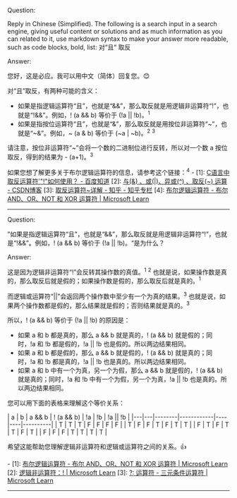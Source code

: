 Question:

Reply in Chinese (Simplified).
The following is a search input in a search engine, giving useful content or solutions and as much information as you can related to it, use markdown syntax to make your answer more readable, such as code blocks, bold, list:
对“且“ 取反

Answer:

您好，这是必应。我可以用中文（简体）回复您。😊

对“且”取反，有两种可能的含义：

- 如果是指逻辑运算符“且”，也就是“&&”，那么取反就是用逻辑非运算符“!”，也就是“!&&”。例如，! (a && b) 等价于 (!a || !b)。<sup>1</sup>
- 如果是指按位运算符“且”，也就是“&”，那么取反就是用按位非运算符“~”，也就是“~&”。例如，~ (a & b) 等价于 (~a | ~b)。<sup>2</sup> <sup>3</sup>

请注意，按位非运算符“~”会将一个数的二进制位进行反转，所以对一个数 a 按位取反，得到的结果为 - (a+1)。<sup>3</sup>

如果您想了解更多关于布尔逻辑运算符的信息，请参考这个链接：<sup>4</sup>
\-
\[1]: [C语言中取反运算符'"!"如何使用？ - 百度知道](https://zhidao.baidu.com/question/29464809.html)
\[2]: [与(&) 、或(|)、异或(^) 、取反(~) 运算 - CSDN博客](https://blog.csdn.net/Guxiaodong_single/article/details/121825591)
\[3]: [取反运算符~详解 - 知乎 - 知乎专栏](https://zhuanlan.zhihu.com/p/261080329)
\[4]: [布尔逻辑运算符 - 布尔 AND、OR、NOT 和 XOR 运算符 | Microsoft Learn](https://learn.microsoft.com/zh-cn/dotnet/csharp/language-reference/operators/boolean-logical-operators)

<hr/>

Question:

”如果是指逻辑运算符“且”，也就是“&&”，那么取反就是用逻辑非运算符“!”，也就是“!&&”。例如，! (a && b) 等价于 (!a || !b)。“是为什么？

Answer:

这是因为逻辑非运算符“!”会反转其操作数的真值。<sup>1</sup> <sup>2</sup> 也就是说，如果操作数是真的，那么取反后就是假的；如果操作数是假的，那么取反后就是真的。<sup>1</sup>

而逻辑或运算符“||”会返回两个操作数中至少有一个为真的结果。<sup>3</sup> 也就是说，如果两个操作数都是假的，那么结果就是假的；否则结果就是真的。<sup>3</sup>

所以，! (a && b) 等价于 (!a || !b) 的原因是：

- 如果 a 和 b 都是真的，那么 a && b 就是真的，! (a && b) 就是假的；同时，!a 和 !b 都是假的，!a || !b 也是假的。所以两边结果相同。
- 如果 a 和 b 都是假的，那么 a && b 就是假的，! (a && b) 就是真的；同时，!a 和 !b 都是真的，!a || !b 也是真的。所以两边结果相同。
- 如果 a 和 b 中有一个为真，另一个为假，那么 a && b 就是假的，! (a && b) 就是真的；同时，!a 和 !b 中有一个为假，另一个为真，!a || !b 也是真的。所以两边结果相同。

您可以用下面的表格来理解这个等价关系：

| a | b | a && b | ! (a && b) | !a | !b | !a || !b |
|---|---|--------|------------|----|----|----------|
| T | T | T      | F          | F  | F  | F        |
| T | F | F      | T          | F  | T  | T        |
| F | T | F      | T          | T  | F  | T        |
| F | F | F      | T          | T  | T  | T        |

希望这能帮助您理解逻辑非运算符和逻辑或运算符之间的关系。👍

\-
\[1]: [布尔逻辑运算符 - 布尔 AND、OR、NOT 和 XOR 运算符 | Microsoft Learn](https://learn.microsoft.com/zh-cn/dotnet/csharp/language-reference/operators/boolean-logical-operators)
\[2]: [逻辑非运算符：! | Microsoft Learn](https://learn.microsoft.com/zh-cn/cpp/cpp/logical-negation-operator-exclpt?view=msvc-170)
\[3]: [?: 运算符 - 三元条件运算符 | Microsoft Learn](https://learn.microsoft.com/zh-cn/dotnet/csharp/language-reference/operators/conditional-operator)

<hr/>


